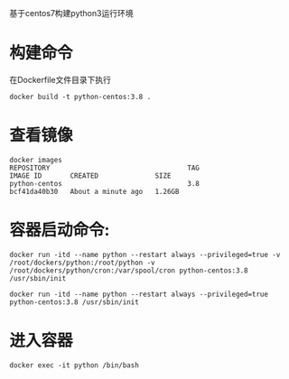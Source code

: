 基于centos7构建python3运行环境

# 构建命令

在Dockerfile文件目录下执行 
```shell script
docker build -t python-centos:3.8 .
```

# 查看镜像
```shell script
docker images
REPOSITORY                                  TAG                                                     IMAGE ID       CREATED              SIZE
python-centos                               3.8                                                     bcf41da40b30   About a minute ago   1.26GB
```

# 容器启动命令: 
```shell script
docker run -itd --name python --restart always --privileged=true -v /root/dockers/python:/root/python -v /root/dockers/python/cron:/var/spool/cron python-centos:3.8 /usr/sbin/init
```
```shell script
docker run -itd --name python --restart always --privileged=true python-centos:3.8 /usr/sbin/init

```
# 进入容器
```shell script
docker exec -it python /bin/bash
```

